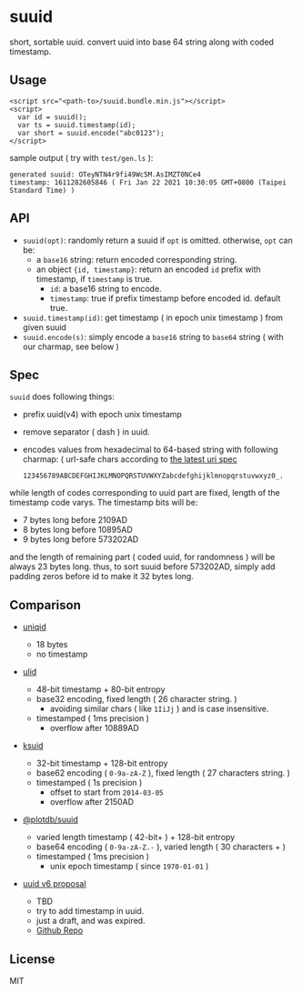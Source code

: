 # suuid

short, sortable uuid. convert uuid into base 64 string along with coded timestamp.



## Usage

    <script src="<path-to>/suuid.bundle.min.js"></script>
    <script>
      var id = suuid();
      var ts = suuid.timestamp(id);
      var short = suuid.encode("abc0123");
    </script>

sample output ( try with `test/gen.ls` ):

    generated suuid: OTeyNTN4r9fi49Wc5M.AsIMZT0NCe4
    timestamp: 1611282605846 ( Fri Jan 22 2021 10:30:05 GMT+0800 (Taipei Standard Time) )


## API

 - `suuid(opt)`: randomly return a suuid if `opt` is omitted. otherwise, `opt` can be:
   - a `base16` string: return encoded corresponding string.
   - an object `{id, timestamp}`: return an encoded `id` prefix with timestamp, if `timestamp` is true.
     - `id`: a base16 string to encode.
     - `timestamp`: true if prefix timestamp before encoded id. default true.
 - `suuid.timestamp(id)`: get timestamp ( in epoch unix timestamp ) from given suuid
 - `suuid.encode(s)`: simply encode a `base16` string to `base64` string ( with our charmap, see below )


## Spec

`suuid` does following things:

 - prefix uuid(v4) with epoch unix timestamp
 - remove separator ( dash ) in uuid.
 - encodes values from hexadecimal to 64-based string with following charmap: ( url-safe chars according to [the latest uri spec](https://tools.ietf.org/html/rfc3986)

    `123456789ABCDEFGHIJKLMNOPQRSTUVWXYZabcdefghijklmnopqrstuvwxyz0_.`


while length of codes corresponding to uuid part are fixed, length of the timestamp code varys. The timestamp bits will be:

 - 7 bytes long before 2109AD
 - 8 bytes long before 10895AD
 - 9 bytes long before 573202AD

and the length of remaining part ( coded uuid, for randomness ) will be always 23 bytes long. thus, to sort suuid before 573202AD, simply add padding zeros before id to make it 32 bytes long.


## Comparison

 - [uniqid](https://github.com/adamhalasz/uniqid)
   - 18 bytes
   - no timestamp

 - [ulid](https://github.com/ulid/spec)
   - 48-bit timestamp + 80-bit entropy
   - base32 encoding, fixed length ( 26 character string. )
     - avoiding similar chars ( like `1IiJj` ) and is case insensitive.
   - timestamped ( 1ms precision )
     - overflow after 10889AD

 - [ksuid](https://github.com/segmentio/ksuid)
   - 32-bit timestamp + 128-bit entropy
   - base62 encoding ( `0-9a-zA-Z` ), fixed length ( 27 characters string. )
   - timestamped ( 1s precision )
     - offset to start from `2014-03-05`
     - overflow after 2150AD

 - [@plotdb/suuid](https://github.com/plotdb/suuid)
   - varied length timestamp ( 42-bit+ ) + 128-bit entropy
   - base64 encoding ( `0-9a-zA-Z.-` ), varied length ( 30 characters + )
   - timestamped ( 1ms precision )
     - unix epoch timestamp ( since `1970-01-01` )

 - [uuid v6 proposal](http://gh.peabody.io/uuidv6/)
   - TBD
   - try to add timestamp in uuid.
   - just a draft, and was expired.
   - [Github Repo](https://github.com/uuid6/uuid6-ietf-draft)


## License

MIT
